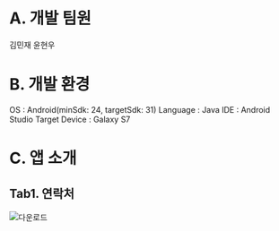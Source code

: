 # A. 개발 팀원
김민재
윤현우


# B. 개발 환경
OS : Android(minSdk: 24, targetSdk: 31)
Language : Java
IDE : Android Studio
Target Device : Galaxy S7


# C. 앱 소개
## Tab1. 연락처
![다운로드]("https://github.com/akmj4869/App/assets/57134776/70d96d0f-c297-4f7f-83b2-fed8c26159e3")
